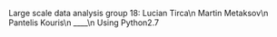 Large scale data analysis group 18:
Lucian Tirca\n
Martin Metaksov\n
Pantelis Kouris\n
____\n
Using Python2.7

